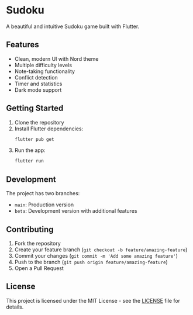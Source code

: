 # Sudoku

A beautiful and intuitive Sudoku game built with Flutter.

## Features

- Clean, modern UI with Nord theme
- Multiple difficulty levels
- Note-taking functionality
- Conflict detection
- Timer and statistics
- Dark mode support

## Getting Started

1. Clone the repository
2. Install Flutter dependencies:
   ```bash
   flutter pub get
   ```
3. Run the app:
   ```bash
   flutter run
   ```

## Development

The project has two branches:
- `main`: Production version
- `beta`: Development version with additional features

## Contributing

1. Fork the repository
2. Create your feature branch (`git checkout -b feature/amazing-feature`)
3. Commit your changes (`git commit -m 'Add some amazing feature'`)
4. Push to the branch (`git push origin feature/amazing-feature`)
5. Open a Pull Request

## License

This project is licensed under the MIT License - see the [LICENSE](LICENSE) file for details.
